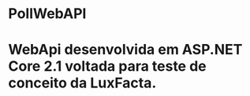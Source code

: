 # PollWebAPI

# WebApi desenvolvida em ASP.NET Core 2.1 voltada para teste de conceito da LuxFacta.

